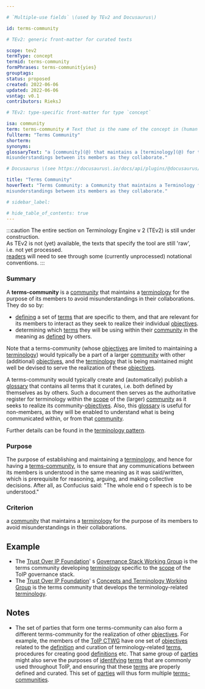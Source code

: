 ```yaml
---

# `Multiple-use fields` \(used by TEv2 and Docusaurus\)

id: terms-community

# TEv2: generic front-matter for curated texts

scope: tev2
termType: concept
termid: terms-community
formPhrases: terms-communit{yies}
grouptags:
status: proposed
created: 2022-06-06
updated: 2022-06-06
vsntag: v0.1
contributors: RieksJ

# TEv2: type-specific front-matter for type `concept`

isa: community
term: terms-community # Text that is the name of the concept in (human readable) texts.
fullterm: "Terms Community"
shorterm:
synonyms:
glossaryText: "a [community](@) that maintains a [terminology](@) for the purpose of avoiding
misunderstandings between its members as they collaborate."

# Docusaurus \(see https://docusaurus\.io/docs/api/plugins/@docusaurus/plugin-content-docs#markdown-front-matter\):

title: "Terms Community"
hoverText: "Terms Community: a Community that maintains a Terminology for the purpose of avoiding
misunderstandings between its members as they collaborate."

# sidebar_label:

# hide_table_of_contents: true
---
```


:::caution
The entire section on Terminology Engine v 2 (TEv2) is still under construction.<br/>
As TEv2 is not (yet) available, the texts that specify the tool are still 'raw', i.e. not yet
processed.<br/>[readers](@) will need to see through some (currently unprocessed) notational
conventions.
:::

### Summary

A **terms-community** is a [community](@) that maintains a [terminology](@) for the purpose of its
members to avoid misunderstandings in their collaborations. They do so by:

- [defining](@) a set of [terms](@) that are specific to them, and that are relevant for its members
  to interact as they seek to realize their individual [objectives](@).
- determining which [terms](@) they will be using within their [community](@) in the meaning
  as [defined](@) by others.

Note that a terms-community (whose [objectives](@) are limited to maintaining a [terminology](@))
would typically be a part of a larger [community](@) with other (additional) [objectives](@), and
the [terminology](@) that is being maintained might well be devised to serve the realization of
these [objectives](@).

A terms-community would typically create and (automatically) publish a [glossary](@) that contains
all terms that it curates, i.e. both defined by themselves as by others. Such a document then serves
as the authoritative register for terminology within the [scope](@) of the (larger) [community](@)
as it seeks to realize its community-[objectives](@). Also, this [glossary](@) is useful for
non-members, as they will be enabled to understand what is being communicated within, or from
that [community](@).

Further details can be found in the [terminology pattern](pattern-terminology@).

### Purpose

The purpose of establishing and maintaining a [terminology](@), and hence for having
a [terms-community](@), is to ensure that any communications between its members is understood in
the same meaning as it was said/written, which is prerequisite for reasoning, arguing, and making
collective decisions. After all, as Confucius said: "The whole end o f speech is to be understood."

### Criterion

a [community](@) that maintains a [terminology](@) for the purpose of its members to avoid
misunderstandings in their collaborations.

## Example

* The [Trust Over IP Foundation](https://trustoverip.org)'
  s [Governance Stack Working Group](https://wiki.trustoverip.org/display/HOME/Governance+Stack+Working+Group)
  is the terms community developing [terminology](@) specific to the [scope](@) of the ToIP
  governance stack.
* The [Trust Over IP Foundation](https://trustoverip.org)'
  s [Concepts and Terminology Working Group](https://wiki.trustoverip.org/pages/viewpage.action?pageId=65700)
  is the terms community that develops the terminology-related [terminology](@).

## Notes

- The set of parties that form one terms-community can also form a different terms-community for the
  realization of other [objectives](@). For example, the members of
  the [ToIP CTWG](https://wiki.trustoverip.org/pages/viewpage.action?pageId=65700) have one set
  of [objectives](@) related to the [definition](@) and curation of terminology-related [terms](@),
  procedures for creating good [definitions](@) etc. That same group of [parties](@) might also
  serve the purposes of [identifying](@) [terms](@) that are commonly used throughout ToIP, and
  ensuring that these [terms](@) are properly defined and curated. This set of [parties](@) will
  thus form multiple [terms-communities](@).
